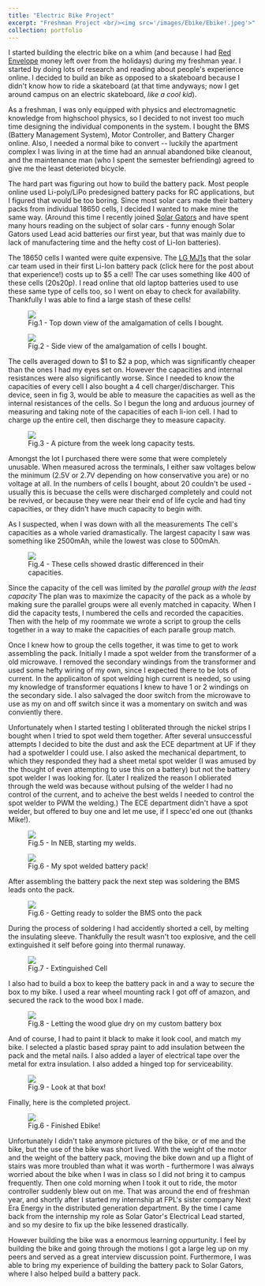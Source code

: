 ```yaml
---
title: "Electric Bike Project"
excerpt: "Freshman Project <br/><img src='/images/Ebike/Ebike!.jpeg'>"
collection: portfolio
---
```



I started building the electric bike on a whim (and because I had [Red Envelope](https://en.wikipedia.org/wiki/Red_envelope) money left over from the holidays) during my freshman year. I started by doing lots of research and reading about people's experience online. I decided to build an bike as opposed to a skateboard because I didn't know how to ride a skateboard (at that time andyways; now I get around campus on an electric skateboard, *like a cool kid*).

As a freshman, I was only equipped with physics and electromagnetic knowledge from highschool physics, so I decided to not invest too much time designing the individual components in the system. I bought the BMS (Battery Management System), Motor Controller, and Battery Charger online. Also, I needed a normal bike to convert -- luckily the apartment complex I was living in at the time had an annual abandoned bike cleanout, and the maintenance man (who I spent the semester befriending) agreed to give me the least deterioted bicycle. 

The hard part was figuring out how to build the battery pack. Most people online used Li-poly/LiPo predesigned battery packs for RC applications, but I figured that would be too boring. Since most solar cars made their battery packs from individual 18650 cells, I decided I wanted to make mine the same way. (Around this time I recently joined [Solar Gators](https://www.ufsolargators.org/) and have spent many hours reading on the subject of solar cars - funny enough Solar Gators used Lead acid batteries our first year, but that was mainly due to lack of manufactering time and the hefty cost of Li-Ion batteries).

The 18650 cells I wanted were quite expensive. The [LG MJ1s](https://www.18650batterystore.com/product-p/lg-mj1-18650-batteries.htm) that the solar car team used in their first Li-Ion battery pack (click here for the post about that experience!) costs up to $5 a cell! The car uses something like 400 of these cells (20s20p). I read online that old laptop batteries used to use these same type of cells too, so I went on ebay to check for availability. Thankfully I was able to find a large stash of these cells! 

<figure>
    <img style="float: center;" src="/images/Ebike/CellsTopDown.jpeg"> 
    <figcaption> Fig.1 - Top down view of the amalgamation of cells I bought. </figcaption>
</figure>

<figure>
    <img style="float: center;" src="/images/Ebike/CellsSide.jpeg">
    <figcaption> Fig.2 - Side view of the amalgamation of cells I bought. </figcaption>
</figure>

The cells averaged down to $1 to $2 a pop, which was significantly cheaper than the ones I had my eyes set on. However the capacities and internal resistances were also significantly worse. Since I needed to know the capacities of every cell I also bought a 4 cell charger/discharger. This device, seen in fig 3, would be able to measure the capacities as well as the internal resistances of the cells. So I begun the long and arduous journey of measuring and taking note of the capacities of each li-ion cell. I had to charge up the entire cell, then discharge they to measure capacity. 


<figure>
    <img style="float: center;" src="/images/Ebike/BattCap.jpeg">
    <figcaption> Fig.3 - A picture from the week long capacity tests. </figcaption>
</figure>

Amongst the lot I purchased there were some that were completely unusable. When measured across the terminals, I either saw voltages below the minimum (2.5V or 2.7V depending on how conservative you are) or no voltage at all. In the numbers of cells I bought, about 20 couldn't be used - usually this is becuase the cells were discharged completely and could not be revived, or because they were near their end of life cycle and had tiny capacities, or they didn't have much capacity to begin with. 

As I suspected, when I was down with all the measurements The cell's capacities as a whole varied dramastically. The largest capacity I saw was something like 2500mAh, while the lowest was close to 500mAh.

<figure>
    <img style="float: center;" src="/images/Ebike/DiffCaps.jpeg">
    <figcaption> Fig.4 - These cells showed drastic differenced in their capacities. </figcaption>
</figure>

Since the capacity of the cell was limited by *the parallel group with the least capacity* The plan was to maximize the capacity of the pack as a whole by making sure the parallel groups were all evenly matched in capacity. When I did the capacity tests, I numbered the cells and recorded the capacities. Then with the help of my roommate we wrote a script to group the cells together in a way to make the capacities of each paralle group match. 

Once I knew how to group the cells together, it was time to get to work assembling the pack. Initially I made a spot welder from the transformer of a old microwave. I removed the secondary windings from the transformer and used some hefty wiring of my own, since I expected there to be lots of current. In the applicaiton of spot welding high current is needed, so using my knowledge of transformer equations I knew to have 1 or 2 windings on the secondary side. I also salvaged the door switch from the microwave to use as my on and off switch since it was a momentary on switch and was conviently there. 

Unfortunately when I started testing I obliterated through the nickel strips I bought when I tried to spot weld them together. After several unsuccessful attempts I decided to bite the dust and ask the ECE department at UF if they had a spotwelder I could use. I also asked the mechanical department, to which they responded they had a sheet metal spot welder (I was amused by the thought of even attempting to use this on a battery) but not the battery spot welder I was looking for. (Later I realized the reason I oblierated through the weld was because without pulsing of the welder I had no control of the current, and to acheive the best welds I needed to control the spot welder to PWM the welding.) The ECE department didn't have a spot welder, but offered to buy one and let me use, if I specc'ed one out (thanks Mike!). 

<figure>
    <img style="float: center;" src="/images/Ebike/StartoftheSpotWelds.jpeg">
    <figcaption> Fig.5 - In NEB, starting my welds. </figcaption>
</figure>

<figure>
    <img style="float: center;" src="/images/Ebike/AssembledBatPack.jpeg">
    <figcaption> Fig.6 - My spot welded battery pack! </figcaption>
</figure>

After assembling the battery pack the next step was soldering the BMS leads onto the pack. 

<figure>
    <img style="float: center;" src="/images/Ebike/FinishedPack.jpeg">
    <figcaption> Fig.6 - Getting ready to solder the BMS onto the pack </figcaption>
</figure>

During the process of soldering I had accidently shorted a cell, by melting the insulating sleeve. Thankfully the result wasn't too explosive, and the cell extinguished it self before going into thermal runaway. 

<figure>
    <img style="float: center;" src="/images/Ebike/ShortedCell.jpeg">
    <figcaption> Fig.7 - Extinguished Cell </figcaption>
</figure>

I also had to build a box to keep the battery pack in and a way to secure the box to my bike. I used a rear wheel mounting rack I got off of amazon, and secured the rack to the wood box I made. 

<figure>
    <img style="float: center;" src="/images/Ebike/BattBoxNoPaint.jpeg">
    <figcaption> Fig.8 - Letting the wood glue dry on my custom battery box </figcaption>
</figure>

And of course, I had to paint it black to make it look cool, and match my bike. I selected a plastic based spray paint to add insulation between the pack and the metal nails. I also added a layer of electrical tape over the metal for extra insulation. I also added a hinged top for serviceability. 

<figure>
    <img style="float: center;" src="/images/Ebike/PaintedBattBox.jpeg">
    <figcaption> Fig.9 - Look at that box! </figcaption>
</figure>

Finally, here is the completed project. 

<figure>
    <img style="float: center;" src="/images/Ebike/Ebike!.jpeg">
    <figcaption> Fig.6 - Finished Ebike! </figcaption>
</figure>

Unfortunately I didn't take anymore pictures of the bike, or of me and the bike, but the use of the bike was short lived. With the weight of the motor and the weight of the battery pack, moving the bike down and up a flight of stairs was more troubled than what it was worth - furthermore I was always worried about the bike when I was in class so I did not bring it to campus frequently. Then one cold morning when I took it out to ride, the motor controller suddenly blew out on me. That was around the end of freshman year, and shortly after I started my internship at FPL's sister company Next Era Energy in the distributed generation department. By the time I came back from the internship my role as Solar Gator's Electrical Lead started, and so my desire to fix up the bike lessened drastically. 

However building the bike was a enormous learning oppurtunity. I feel by building the bike and going through the motions I got a large leg up on my peers and served as a great interview discussion point. Furthermore, I was able to bring my experience of building the battery pack to Solar Gators, where I also helped build a battery pack. 